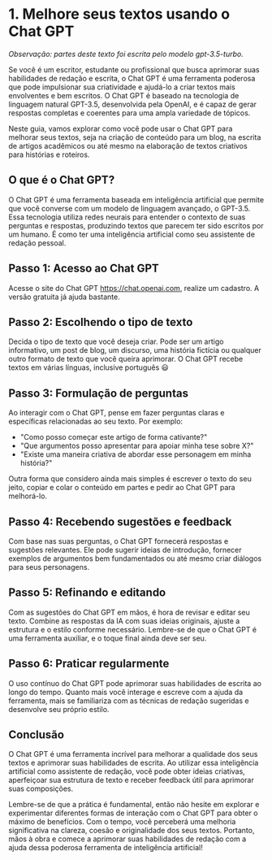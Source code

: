 # 1. Melhore seus textos usando o Chat GPT

*Observação: partes deste texto foi escrita pelo modelo gpt-3.5-turbo.*

Se você é um escritor, estudante ou profissional que busca aprimorar suas habilidades de redação e escrita, o Chat GPT é uma ferramenta poderosa que pode impulsionar sua criatividade e ajudá-lo a criar textos mais envolventes e bem escritos. O Chat GPT é baseado na tecnologia de linguagem natural GPT-3.5, desenvolvida pela OpenAI, e é capaz de gerar respostas completas e coerentes para uma ampla variedade de tópicos.

Neste guia, vamos explorar como você pode usar o Chat GPT para melhorar seus textos, seja na criação de conteúdo para um blog, na escrita de artigos acadêmicos ou até mesmo na elaboração de textos criativos para histórias e roteiros.

## O que é o Chat GPT?

O Chat GPT é uma ferramenta baseada em inteligência artificial que permite que você converse com um modelo de linguagem avançado, o GPT-3.5. Essa tecnologia utiliza redes neurais para entender o contexto de suas perguntas e respostas, produzindo textos que parecem ter sido escritos por um humano. É como ter uma inteligência artificial como seu assistente de redação pessoal.

## Passo 1: Acesso ao Chat GPT

Acesse o site do Chat GPT https://chat.openai.com, realize um cadastro. A versão gratuita já ajuda bastante.

## Passo 2: Escolhendo o tipo de texto

Decida o tipo de texto que você deseja criar. Pode ser um artigo informativo, um post de blog, um discurso, uma história fictícia ou qualquer outro formato de texto que você queira aprimorar. O Chat GPT recebe textos em várias línguas, inclusive português :smiley:

## Passo 3: Formulação de perguntas

Ao interagir com o Chat GPT, pense em fazer perguntas claras e específicas relacionadas ao seu texto. Por exemplo:

- "Como posso começar este artigo de forma cativante?"
- "Que argumentos posso apresentar para apoiar minha tese sobre X?"
- "Existe uma maneira criativa de abordar esse personagem em minha história?"

Outra forma que considero ainda mais simples é escrever o texto do seu jeito, copiar e colar o conteúdo em partes e pedir ao Chat GPT para melhorá-lo.

## Passo 4: Recebendo sugestões e feedback

Com base nas suas perguntas, o Chat GPT fornecerá respostas e sugestões relevantes. Ele pode sugerir ideias de introdução, fornecer exemplos de argumentos bem fundamentados ou até mesmo criar diálogos para seus personagens.

## Passo 5: Refinando e editando

Com as sugestões do Chat GPT em mãos, é hora de revisar e editar seu texto. Combine as respostas da IA com suas ideias originais, ajuste a estrutura e o estilo conforme necessário. Lembre-se de que o Chat GPT é uma ferramenta auxiliar, e o toque final ainda deve ser seu.

## Passo 6: Praticar regularmente

O uso contínuo do Chat GPT pode aprimorar suas habilidades de escrita ao longo do tempo. Quanto mais você interage e escreve com a ajuda da ferramenta, mais se familiariza com as técnicas de redação sugeridas e desenvolve seu próprio estilo.

## Conclusão

O Chat GPT é uma ferramenta incrível para melhorar a qualidade dos seus textos e aprimorar suas habilidades de escrita. Ao utilizar essa inteligência artificial como assistente de redação, você pode obter ideias criativas, aperfeiçoar sua estrutura de texto e receber feedback útil para aprimorar suas composições.

Lembre-se de que a prática é fundamental, então não hesite em explorar e experimentar diferentes formas de interação com o Chat GPT para obter o máximo de benefícios. Com o tempo, você perceberá uma melhoria significativa na clareza, coesão e originalidade dos seus textos. Portanto, mãos à obra e comece a aprimorar suas habilidades de redação com a ajuda dessa poderosa ferramenta de inteligência artificial!